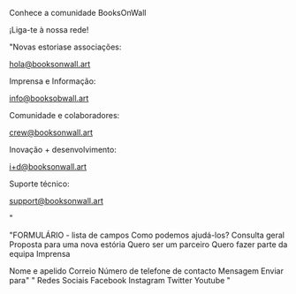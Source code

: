 Conhece a comunidade BooksOnWall

¡Liga-te à nossa rede!

"Novas estoriase associações:

hola@booksonwall.art

Imprensa e Informação:

info@booksobwall.art

Comunidade e colaboradores:

crew@booksonwall.art

Inovação + desenvolvimento:

i+d@booksonwall.art

Suporte técnico:

support@booksonwall.art

"

"FORMULÁRIO - lista de campos
Como podemos ajudá-los?
Consulta geral
Proposta para uma nova estória
Quero ser um parceiro
Quero fazer parte da equipa
Imprensa

Nome e apelido
Correio
Número de telefone de contacto
Mensagem
Enviar para"
"
Redes Sociais
Facebook
Instagram
Twitter
Youtube
"
